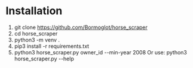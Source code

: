 # Installation
1. git clone https://github.com/Bormoglot/horse_scraper
2. cd horse_scraper
3. python3 -m venv .
4. pip3 install -r requirements.txt
5. python3 horse_scraper.py owner_id --min-year 2008
Or use: python3 horse_scraper.py --help